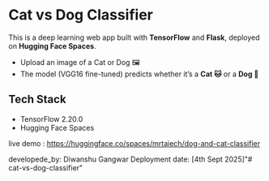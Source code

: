 # Cat vs Dog Classifier

This is a deep learning web app built with **TensorFlow** and **Flask**, deployed on **Hugging Face Spaces**.  

- Upload an image of a Cat or Dog 🖼️  
- The model (VGG16 fine-tuned) predicts whether it’s a **Cat 🐱** or a **Dog 🐶**  

## Tech Stack
- TensorFlow 2.20.0  
- Hugging Face Spaces  

live demo : https://huggingface.co/spaces/mrtaiech/dog-and-cat-classifier


developede_by:  Diwanshu Gangwar 
Deployment date: [4th Sept 2025]"# cat-vs-dog-classifier" 


